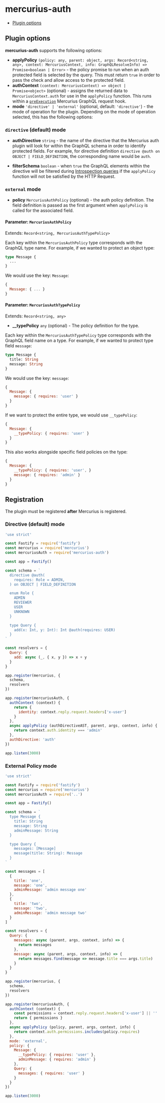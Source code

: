 # mercurius-auth

- [Plugin options](#plugin-options)

## Plugin options

**mercurius-auth** supports the following options:

* **applyPolicy** `(policy: any, parent: object, args: Record<string, any>, context: MercuriusContext, info: GraphQLResolveInfo) => Promise<boolean | Error>` - the policy promise to run when an auth protected field is selected by the query. This must return `true` in order to pass the check and allow access to the protected field.
* **authContext** `(context: MercuriusContext) => object | Promise<object>` (optional) - assigns the returned data to `MercuriusContext.auth` for use in the `applyPolicy` function. This runs within a [`preExecution`](https://mercurius.dev/#/docs/hooks?id=preexecution) Mercurius GraphQL request hook.
* **mode** `'directive' | 'external'` (optional, default: `'directive'`) - the mode of operation for the plugin. Depending on the mode of operation selected, this has the following options:

### `directive` (default) mode

* **authDirective** `string` - the name of the directive that the Mercurius auth plugin will look for within the GraphQL schema in order to identify protected fields. For example, for directive definition `directive @auth on OBJECT | FIELD_DEFINITION`, the corresponding name would be `auth`.

* **filterSchema** `boolean` - when `true` the GraphQL elements within the directive will be filtered during [Introspection queries](https://graphql.org/learn/introspection/) if the `applyPolicy` function will not be satisfied by the HTTP Request.

### `external` mode

* **policy** `MercuriusAuthPolicy` (optional) - the auth policy definition. The field definition is passed as the first argument when `applyPolicy` is called for the associated field.

#### Parameter: `MercuriusAuthPolicy`

Extends: `Record<string, MercuriusAuthTypePolicy>`

Each key within the `MercuriusAuthPolicy` type corresponds with the GraphQL type name. For example, if we wanted to protect an object type:

```graphql
type Message {
  ...
}
```

We would use the key: `Message`:

```js
{
  Message: { ... }
}
```

#### Parameter: `MercuriusAuthTypePolicy`

Extends: `Record<string, any>`

- **__typePolicy** `any` (optional) - The policy definition for the type.

Each key within the `MercuriusAuthTypePolicy` type corresponds with the GraphQL field name on a type. For example, if we wanted to protect type field `message`:

```graphql
type Message {
  title: String
  message: String
}
```

We would use the key: `message`:

```js
{
  Message: {
    message: { requires: 'user' }
  }
}
```

If we want to protect the entire type, we would use `__typePolicy`:

```js
{
  Message: {
    __typePolicy: { requires: 'user' }
  }
}
```

This also works alongside specific field policies on the type:

```js
{
  Message: {
    __typePolicy: { requires: 'user', }
    message: { requires: 'admin' }
  }
}
```

## Registration

The plugin must be registered **after** Mercurius is registered.

### Directive (default) mode

```js
'use strict'

const Fastify = require('fastify')
const mercurius = require('mercurius')
const mercuriusAuth = require('mercurius-auth')

const app = Fastify()

const schema = `
  directive @auth(
    requires: Role = ADMIN,
  ) on OBJECT | FIELD_DEFINITION

  enum Role {
    ADMIN
    REVIEWER
    USER
    UNKNOWN
  }

  type Query {
    add(x: Int, y: Int): Int @auth(requires: USER)
  }
`

const resolvers = {
  Query: {
    add: async (_, { x, y }) => x + y
  }
}

app.register(mercurius, {
  schema,
  resolvers
})

app.register(mercuriusAuth, {
  authContext (context) {
    return {
      identity: context.reply.request.headers['x-user']
    }
  },
  async applyPolicy (authDirectiveAST, parent, args, context, info) {
    return context.auth.identity === 'admin'
  },
  authDirective: 'auth'
})

app.listen(3000)
```

### External Policy mode

```js
'use strict'

const Fastify = require('fastify')
const mercurius = require('mercurius')
const mercuriusAuth = require('..')

const app = Fastify()

const schema = `
  type Message {
    title: String
    message: String
    adminMessage: String
  }

  type Query {
    messages: [Message]
    message(title: String): Message
  }
`

const messages = [
  {
    title: 'one',
    message: 'one',
    adminMessage: 'admin message one'
  },
  {
    title: 'two',
    message: 'two',
    adminMessage: 'admin message two'
  }
]

const resolvers = {
  Query: {
    messages: async (parent, args, context, info) => {
      return messages
    },
    message: async (parent, args, context, info) => {
      return messages.find(message => message.title === args.title)
    }
  }
}

app.register(mercurius, {
  schema,
  resolvers
})

app.register(mercuriusAuth, {
  authContext (context) {
    const permissions = context.reply.request.headers['x-user'] || ''
    return { permissions }
  },
  async applyPolicy (policy, parent, args, context, info) {
    return context.auth.permissions.includes(policy.requires)
  },
  mode: 'external',
  policy: {
    Message: {
      __typePolicy: { requires: 'user' },
      adminMessage: { requires: 'admin' }
    },
    Query: {
      messages: { requires: 'user' }
    }
  }
})

app.listen(3000)
```
